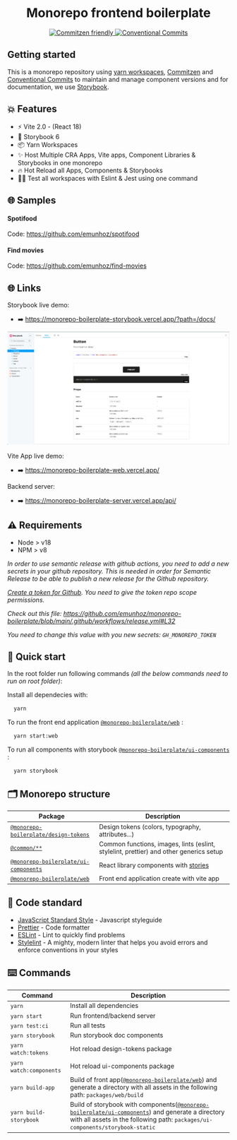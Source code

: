 <h1 align="center">Monorepo frontend boilerplate</h1>

<p align="center">
  <a href="http://commitizen.github.io/cz-cli/">
	  <img src="https://img.shields.io/badge/commitizen-friendly-brightgreen.svg" alt="Commitzen friendly" />
  </a>
  <a href="https://conventionalcommits.org">
	  <img src="https://img.shields.io/badge/Conventional%20Commits-1.0.0-yellow.svg" alt="Conventional Commits" />
  </a>
</p>

## Getting started

This is a monorepo repository using [yarn workspaces](https://classic.yarnpkg.com/lang/en/docs/workspaces/), [Commitzen](http://commitizen.github.io/cz-cli/) and [Conventional Commits](https://conventionalcommits.org) to maintain and manage component versions and for documentation, we use [Storybook](https://storybook.js.org/).

## 💥 Features

- ⚡️ Vite 2.0 - (React 18)
- 📖 Storybook 6
- 📦 Yarn Workspaces
- ✨ Host Multiple CRA Apps, Vite apps, Component Libraries & Storybooks in one monorepo
- 🔥 Hot Reload all Apps, Components & Storybooks
- 👨‍🔬 Test all workspaces with Eslint & Jest using one command

## 🌐 Samples

#### Spotifood
Code: https://github.com/emunhoz/spotifood

#### Find movies
Code: https://github.com/emunhoz/find-movies

## 🌐 Links

Storybook live demo:
- ➡️ https://monorepo-boilerplate-storybook.vercel.app/?path=/docs/

![Storybook](docs/images/ui-components.png)

Vite App live demo:
- ➡️ https://monorepo-boilerplate-web.vercel.app/

Backend server:
- ➡️ https://monorepo-boilerplate-server.vercel.app/api/

## ⚠️ Requirements

- Node > v18
- NPM > v8

_In order to use semantic release with github actions, you need to add a new secrets in your github repository. This is needed in order for Semantic Release to be able to publish a new release for the Github repository._

_[Create a token for Github](https://help.github.com/en/github/authenticating-to-github/creating-a-personal-access-token-for-the-command-line). You need to give the token repo scope permissions._

_Check out this file: https://github.com/emunhoz/monorepo-boilerplate/blob/main/.github/workflows/release.yml#L32_

_You need to change this value with you new secrets: `GH_MONOREPO_TOKEN`_

## 🚀 Quick start

In the root folder run following commands _(all the below commands need to run on root folder)_:

Install all dependecies with:

```bash
  yarn
```

To run the front end application [`@monorepo-boilerplate/web`](./packages/web) :

```bash
  yarn start:web
```

To run all components with storybook [`@monorepo-boilerplate/ui-components`](./packages/ui-components) :

```bash
  yarn storybook
```

## 🗂 Monorepo structure

| Package                                               | Description                                                                            |
| ----------------------------------------------------- | -------------------------------------------------------------------------------------- |
| [`@monorepo-boilerplate/design-tokens`](./packages/design-tokens) | Design tokens (colors, typography, attributes...)                                      |
| [`@common/**`](./packages/commons)                    | Common functions, images, lints (eslint, stylelint, prettier) and other generics setup |
| [`@monorepo-boilerplate/ui-components`](./packages/ui-components) | React library components with [stories](https://storybook.js.org/)                     |
| [`@monorepo-boilerplate/web`](./packages/web)                    | Front end application create with vite app                                     |

## 🚨 Code standard

- [JavaScript Standard Style](https://standardjs.com/) - Javascript styleguide
- [Prettier](https://prettier.io/) - Code formatter
- [ESLint](https://eslint.org/) - Lint to quickly find problems
- [Stylelint](https://stylelint.io/) - A mighty, modern linter that helps you avoid errors and enforce conventions in your styles

## ⌨️ Commands

| Command                 | Description                                                                                                                                                                               |
| ----------------------- | ----------------------------------------------------------------------------------------------------------------------------------------------------------------------------------------- |
| `yarn`                  | Install all dependencies                                                                                                                                                                  |
| `yarn start`            | Run frontend/backend server                                                                                                                                                                          |
| `yarn test:ci`          | Run all tests                                                                                                                                                                             |
| `yarn storybook`        | Run storybook doc components                                                                                                                                                              |
| `yarn watch:tokens`     | Hot reload design-tokens package                                                                                                                                                               |
| `yarn watch:components` | Hot reload ui-components package                                                                                                                                                               |
| `yarn build-app`        | Build of front app([`@monorepo-boilerplate/web`](./packages/web)) and generate a directory with all assets in the following path: `packages/web/build`                                                |
| `yarn build-storybook`  | Build of storybook with components([`@monorepo-boilerplate/ui-components`](./packages/ui-components)) and generate a directory with all assets in the following path: `packages/ui-components/storybook-static` |
